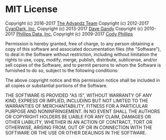# MIT License #

Copyright (c) 2016-2017 [The Advandz Team](https://advandz.com/)
Copyright (c) 2012-2017 [CyanDark, Inc.](https://cyandark.com/opensource)
Copyright (c) 2013-2017 [Dave Gandy](https://fontawesome.io/)
Copyright (c) 2010-2017 [Phillips Data, Inc.](https://github.com/phillipsdata)
Copyright (c) 2009-2017 [Cody Phillips](https://github.com/clphillips)

Permission is hereby granted, free of charge, to any person
obtaining a copy of this software and associated documentation
files (the "Software"), to deal in the Software without
restriction, including without limitation the rights to use,
copy, modify, merge, publish, distribute, sublicense, and/or sell
copies of the Software, and to permit persons to whom the
Software is furnished to do so, subject to the following
conditions:

The above copyright notice and this permission notice shall be
included in all copies or substantial portions of the Software.

THE SOFTWARE IS PROVIDED "AS IS", WITHOUT WARRANTY OF ANY KIND,
EXPRESS OR IMPLIED, INCLUDING BUT NOT LIMITED TO THE WARRANTIES
OF MERCHANTABILITY, FITNESS FOR A PARTICULAR PURPOSE AND
NONINFRINGEMENT. IN NO EVENT SHALL THE AUTHORS OR COPYRIGHT
HOLDERS BE LIABLE FOR ANY CLAIM, DAMAGES OR OTHER LIABILITY,
WHETHER IN AN ACTION OF CONTRACT, TORT OR OTHERWISE, ARISING
FROM, OUT OF OR IN CONNECTION WITH THE SOFTWARE OR THE USE OR
OTHER DEALINGS IN THE SOFTWARE.